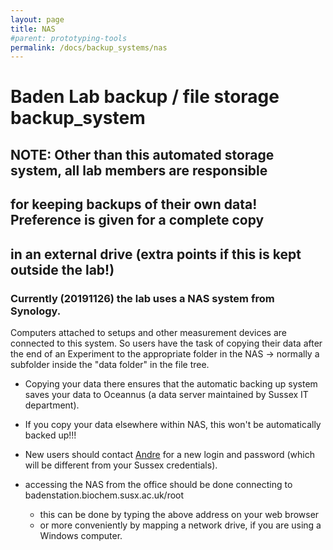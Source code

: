 ```yaml
---
layout: page
title: NAS
#parent: prototyping-tools
permalink: /docs/backup_systems/nas
---
```



# Baden Lab backup / file storage backup_system

## NOTE: Other than this automated storage system, all lab members are responsible
## for keeping backups of their own data! Preference is given for a complete copy
## in an external drive (extra points if this is kept outside the lab!)

### Currently (20191126) the lab uses a NAS system from Synology.

Computers attached to setups and other measurement devices are connected to this
system. So users have the task of copying their data after the end of an Experiment
to the appropriate folder in the NAS -> normally a subfolder inside the "data folder"
in the file tree.
  - Copying your data there ensures that the automatic backing up system saves your
  data to Oceannus (a data server maintained by Sussex IT department).

  - If you copy your data elsewhere within NAS, this won't be automatically backed up!!!

- New users should contact [Andre](https://andre.github.io) for a new login and password (which will be different from
   your Sussex credentials).

- accessing the NAS from the office should be done connecting to badenstation.biochem.susx.ac.uk/root
  - this can be done by typing the above address on your web browser
  - or more conveniently by mapping a network drive, if you are using a Windows computer.
